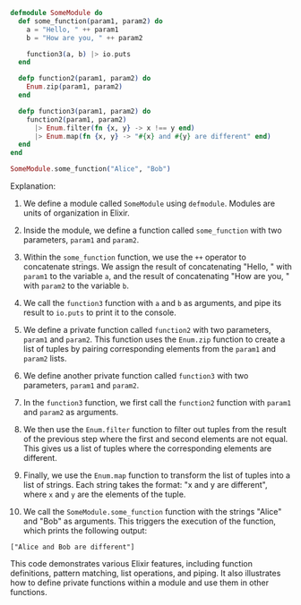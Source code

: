 ```elixir
defmodule SomeModule do
  def some_function(param1, param2) do
    a = "Hello, " ++ param1
    b = "How are you, " ++ param2

    function3(a, b) |> io.puts
  end

  defp function2(param1, param2) do
    Enum.zip(param1, param2)
  end

  defp function3(param1, param2) do
    function2(param1, param2)
      |> Enum.filter(fn {x, y} -> x !== y end)
      |> Enum.map(fn {x, y} -> "#{x} and #{y} are different" end)
  end
end

SomeModule.some_function("Alice", "Bob")

```

Explanation:

1. We define a module called `SomeModule` using `defmodule`. Modules are units of organization in Elixir.

2. Inside the module, we define a function called `some_function` with two parameters, `param1` and `param2`.

3. Within the `some_function` function, we use the `++` operator to concatenate strings. We assign the result of concatenating "Hello, " with `param1` to the variable `a`, and the result of concatenating "How are you, " with `param2` to the variable `b`.

4. We call the `function3` function with `a` and `b` as arguments, and pipe its result to `io.puts` to print it to the console.

5. We define a private function called `function2` with two parameters, `param1` and `param2`. This function uses the `Enum.zip` function to create a list of tuples by pairing corresponding elements from the `param1` and `param2` lists.

6. We define another private function called `function3` with two parameters, `param1` and `param2`.

7. In the `function3` function, we first call the `function2` function with `param1` and `param2` as arguments.

8. We then use the `Enum.filter` function to filter out tuples from the result of the previous step where the first and second elements are not equal. This gives us a list of tuples where the corresponding elements are different.

9. Finally, we use the `Enum.map` function to transform the list of tuples into a list of strings. Each string takes the format: "x and y are different", where `x` and `y` are the elements of the tuple.

10. We call the `SomeModule.some_function` function with the strings "Alice" and "Bob" as arguments. This triggers the execution of the function, which prints the following output:

```
["Alice and Bob are different"]
```

This code demonstrates various Elixir features, including function definitions, pattern matching, list operations, and piping. It also illustrates how to define private functions within a module and use them in other functions.